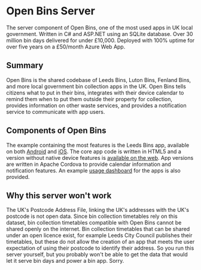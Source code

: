 # Open Bins Server
The server component of Open Bins, one of the most used apps in UK local government. Written in C# and ASP.NET using an SQLite database. Over 30 million bin days delivered for under £10,000. Deployed with 100% uptime for over five years on a £50/month Azure Web App.

## Summary
Open Bins is the shared codebase of Leeds Bins, Luton Bins, Fenland Bins, and more local government bin collection apps in the UK. Open Bins tells citizens what to put in their bins, integrates with their device calendar to remind them when to put them outside their property for collection, provides information on other waste services, and provides a notification service to communicate with app users.

## Components of Open Bins
The example containing the most features is the Leeds Bins app, available on both [Android](https://play.google.com/store/apps/details?id=com.imactivate.bins&hl=en_GB) and [iOS](https://itunes.apple.com/gb/app/leeds-bins/id1013036432?mt=8). The core app code is written in HTML5 and a version without native device features is [available on the web](https://imactivate.com/leedsbins/newexample/). App versions are written in Apache Cordova to provide calendar information and notification features. An example [usage dashboard](https://imactivate.com/leedsbins/usageexample/) for the apps is also provided.

## Why this server won't work
The UK's Postcode Address File, linking the UK's addresses with the UK's postcode is not open data. Since bin collection timetables rely on this dataset, bin collection timetables compatible with Open Bins cannot be shared openly on the internet. Bin collection timetables that can be shared under an open licence exist, for example Leeds City Council publishes their timetables, but these do not allow the creation of an app that meets the user expectation of using their postcode to identify their address.
So you run this server yourself, but you probably won't be able to get the data that would let it serve bin days and power a bin app. Sorry.
